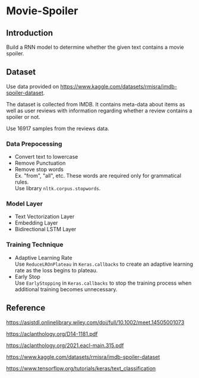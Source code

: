 # Movie-Spoiler

## Introduction

Build a RNN model to determine whether the given text contains a movie spoiler.

## Dataset

Use data provided on https://www.kaggle.com/datasets/rmisra/imdb-spoiler-dataset.

The dataset is collected from IMDB. It contains meta-data about items as well as user reviews with information regarding whether a review contains a spoiler or not.

Use 16917 samples from the reviews data.

### Data Prepocessing

* Convert text to lowercase
* Remove Punctuation
* Remove stop words<br>
Ex. "from", "all", etc. These words are required only for grammatical rules. <br>Use library `nltk.corpus.stopwords`.

### Model Layer

* Text Vectorization Layer
* Embedding Layer
* Bidirectional LSTM Layer

### Training Technique

* Adaptive Learning Rate<br>
Use `ReduceLROnPlateau` in `Keras.callbacks` to create an
adaptive learning rate as the loss begins to plateau.
* Early Stop<br>
Use `EarlyStopping` in `Keras.callbacks` to stop the training
process when additional training becomes unnecessary.

## Reference

https://asistdl.onlinelibrary.wiley.com/doi/full/10.1002/meet.14505001073

https://aclanthology.org/D14-1181.pdf

https://aclanthology.org/2021.eacl-main.315.pdf

https://www.kaggle.com/datasets/rmisra/imdb-spoiler-dataset

https://www.tensorflow.org/tutorials/keras/text_classification

